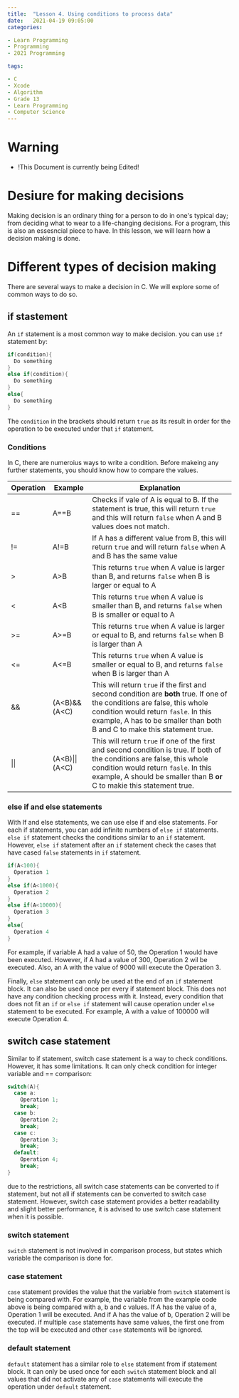 ```yaml
---
title:  "Lesson 4. Using conditions to process data"
date:   2021-04-19 09:05:00
categories:

- Learn Programming
- Programming
- 2021 Programming

tags:

- C
- Xcode
- Algorithm
- Grade 13
- Learn Programming
- Computer Science
---
```

# Warning
* !This Document is currently being Edited!

# Desiure for making decisions

Making decision is an ordinary thing for a person to do in one's typical day; from deciding what to wear to a life-changing decisions. For a program, this is also an essesncial piece to have. In this lesson, we will learn how a decision making is done.

# Different types of decision making

There are several ways to make a decision in C. We will explore some of common ways to do so.

## if stastement

An `if` statement is a most common way to make decision. you can use `if` statement by:

```c
if(condition){
  Do something
}
else if(condition){
  Do something
}
else{
  Do something
}
```

The `condition` in the brackets should return `true` as its result in order for the operation to be executed under that `if` statement.

### Conditions

In C, there are numeroius ways to write a condition. Before makeing any further statements, you should know how to compare the values.

| Operation | Example        | Explanation                                                  |
| --------- | -------------- | ------------------------------------------------------------ |
| ==        | A==B           | Checks if vale of A is equal to B. If the statement is true, this will return `true` and this will return `false` when A and B values does not match. |
| !=        | A!=B           | If A has a different value from B, this will return `true` and will return `false` when A and B has the same value |
| >         | A>B            | This returns `true` when A value is larger than B, and returns `false` when B is larger or equal to A |
| <         | A<B            | This returns `true` when A value is smaller than B, and returns `false` when B is smaller or equal to A |
| >=        | A>=B           | This returns `true` when A value is larger or equal to B, and returns `false` when B is larger than A |
| <=        | A<=B           | This returns `true` when A value is smaller or equal to B, and returns `false` when B is larger than A |
| &&        | (A<B)&&(A<C)   | This will return `true` if the first  and second condition are **both** true. If one of the conditions are false, this whole condition would return `fasle`. In this example, A has to be smaller than both B and C to make this statement true. |
| \|\|      | (A<B)\|\|(A<C) | This will return `true` if one of the first and second condition is true. If both of the conditions are false, this whole condition would return `fasle`. In this example, A should be smaller than B **or** C to makie this statement true. |

### else if and else statements

With If and else statements, we can use else if and else statements. For each if statements, you can add infinite numbers of `else if` statements. `else if` statement checks the conditions similar to an `if` statement. However, `else if` statement after an `if` statement check the cases that have cased `false` statements in `if` statement.

```c
if(A<100){
  Operation 1
}
else if(A<1000){
  Operation 2
}
else if(A<10000){
  Operation 3
}
else{
  Operation 4
}
```

For example, if variable A had a value of 50, the Operation 1 would have been executed. However, if A had a value of 300, Operation 2 wil be executed. Also, an A with the value of 9000 will execute the Operation 3.



Finally, `else` statement can only be used at the end of an `if` statement block. It can also be used once per every if statement block. This does not have any condition checking process with it. Instead, every condition that does not fit an `if` or `else if` statement will cause operation under `else` statement to be executed. For example, A with a value of 100000 will execute Operation 4.

## switch case statement

Similar to if statement, switch case statement is a way to check conditions. However, it has some limitations. It can only check condition for integer variable and == comparison:

``` c
switch(A){
  case a:
    Operation 1;
    break;
  case b:
    Operation 2;
    break;
  case c:
    Operation 3;
    break;
  default:
    Operation 4;
    break;
}
```

due to the restrictions, all switch case statements can be converted to if statement, but not all if statements can be converted to switch case statement. However, switch case statement provides a better readability and slight better performance, it is advised to use switch case statement when it is possible.

### switch statement

`switch` statement is not involved in comparison process, but states which variable the comparison is done for.

### case statement

`case` statement provides the value that the variable from `switch` statement is being compared with. For example, the variable from the example code above is being compared with a, b and c values. If A has the value of a, Operation 1 will be executed. And if A has the value of b, Operation 2 will be executed. if multiple `case` statements have same values, the first one from the top will be executed and other `case` statements will be ignored.

### default statement

`default` statement has a similar role to `else` statement from if statement block. It can only be used once for each `switch` statement block and all values that did not activate any of `case` statements will execute the operation under `default` statement.

